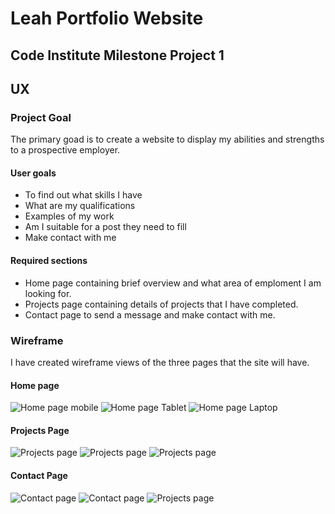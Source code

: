 # Leah Portfolio Website
## Code Institute Milestone Project 1

## UX

### Project Goal
The primary goad is to create a website to display my abilities and strengths to a prospective employer.

#### User goals
* To find out what skills I have
* What are my qualifications
* Examples of my work
* Am I suitable for a post they need to fill
* Make contact with me
#### Required sections
* Home page containing brief overview and what area of emploment I am looking for.
* Projects page containing details of projects that I have completed.
* Contact page to send a message and make contact with me. 

### Wireframe
I have created wireframe views of the three pages that the site will have.

#### Home page

![Home page mobile](/assets/images/wireframe-mobile-home-sm.png"Mobile")
![Home page Tablet](/assets/images/wireframe-tablet-home-sm.png"Tablet")
![Home page Laptop](/assets/images/wireframe-laptop-home-sm.png"Laptop")

#### Projects Page

![Projects page](/assets/images/wireframe-mobile-projects-sm.png"Mobile")
![Projects page](/assets/images/wireframe-tablet-projects-sm.png"Tablet")
![Projects page](/assets/images/wireframe-laptop-projects-sm.png"Laptop")

#### Contact Page

![Contact page](/assets/images/wireframe-mobile-contact-sm.png"Mobile")
![Contact page](/assets/images/wireframe-tablet-contact-sm.png"Tablet")
![Projects page](/assets/images/wireframe-laptop-projects-sm.png"Laptop")